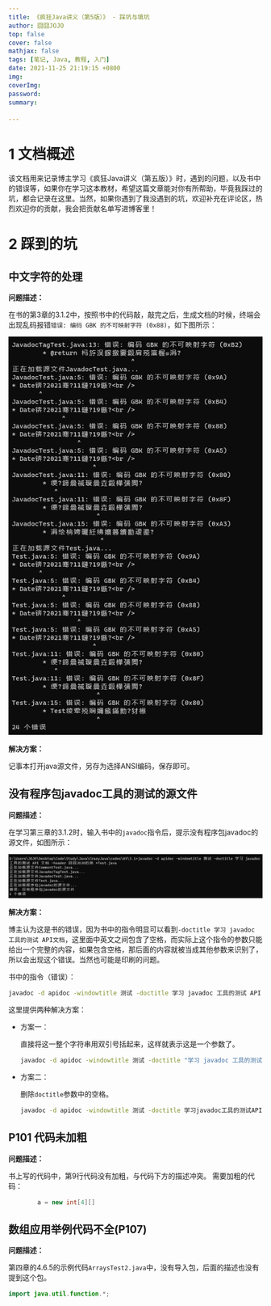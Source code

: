 ```yaml
---
title: 《疯狂Java讲义（第5版）》 - 踩坑与填坑
author: 囧囧JOJO
top: false
cover: false
mathjax: false
tags: [笔记, Java, 教程, 入门]
date: 2021-11-25 21:19:15 +0800
img:
coverImg:
password:
summary:

---
```


# 1 文档概述

该文档用来记录博主学习《疯狂Java讲义（第五版）》时，遇到的问题，以及书中的错误等，如果你在学习这本教材，希望这篇文章能对你有所帮助，毕竟我踩过的坑，都会记录在这里。当然，如果你遇到了我没遇到的坑，欢迎补充在评论区，热烈欢迎你的贡献，我会把贡献名单写进博客里！



# 2 踩到的坑

## 中文字符的处理

**问题描述：**

在书的第3章的3.1.2中，按照书中的代码敲，敲完之后，生成文档的时候，终端会出现乱码报错`错误: 编码 GBK 的不可映射字符 (0x88)`，如下图所示：

![](/assets/images/EAswvY27K/1637398183205.png)

**解决方案：**

记事本打开java源文件，另存为选择ANSI编码，保存即可。



## 没有程序包javadoc工具的测试的源文件

**问题描述：**

在学习第三章的3.1.2时，输入书中的`javadoc`指令后，提示没有程序包javadoc的源文件，如图所示：

![](/assets/images/EAswvY27K/1637398212789.png)

**解决方案：**

博主认为这是书的错误，因为书中的指令明显可以看到`-doctitle 学习 javadoc 工具的测试 API文档`，这里面中英文之间包含了空格，而实际上这个指令的参数只能给出一个完整的内容，如果包含空格，那后面的内容就被当成其他参数来识别了，所以会出现这个错误。当然也可能是印刷的问题。

书中的指令（错误）：

```bash
javadoc -d apidoc -windowtitle 测试 -doctitle 学习 javadoc 工具的测试 API 文档 -header 我的类 *Test.java
```

这里提供两种解决方案：

- 方案一：

  直接将这一整个字符串用双引号括起来，这样就表示这是一个参数了。

  ```bash
  javadoc -d apidoc -windowtitle 测试 -doctitle "学习 javadoc 工具的测试 API 文档" -header 囧囧JOJO的类 *Test.java
  ```

- 方案二：

  删除`doctitle`参数中的空格。

  ```bash
  javadoc -d apidoc -windowtitle 测试 -doctitle 学习javadoc工具的测试API文档" -header 囧囧JOJO的类 *Test.java
  ```

## P101 代码未加粗

**问题描述：**

书上写的代码中，第9行代码没有加粗，与代码下方的描述冲突。
需要加粗的代码：
```java
        a = new int[4][]
```

## 数组应用举例代码不全(P107)

**问题描述：**

第四章的4.6.5的示例代码`ArraysTest2.java`中，没有导入包，后面的描述也没有提到这个包。

```java
import java.util.function.*;
```

  
